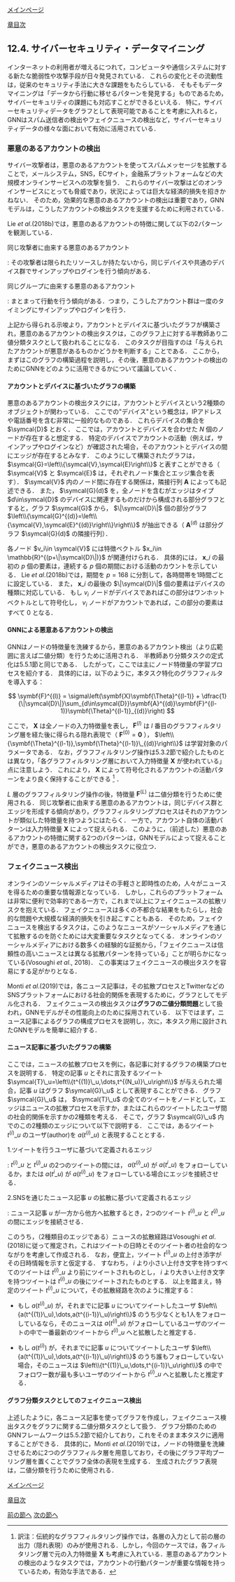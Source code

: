 [メインページ](../../index.markdown)

[章目次](./chap12.md)
## 12.4. サイバーセキュリティ・データマイニング

インターネットの利用者が増えるにつれて，コンピュータや通信システムに対する新たな脆弱性や攻撃手段が日々発見されている． これらの変化とその流動性は，従来のセキュリティ手法に大きな課題をもたらしている． そもそもデータマイニングは「データから行動に移せるパターンを発見する」ものであるため，サイバーセキュリティの課題にも対応すことができるといえる． 特に，サイバーセキュリティデータをグラフとして表現可能であることを考慮に入れると，GNNはスパム送信者の検出やフェイクニュースの検出など，サイバーセキュリティデータの様々な面において有効に活用されている．

### 悪意のあるアカウントの検出

サイバー攻撃者は，悪意のあるアカウントを使ってスパムメッセージを拡散することで，メールシステム，SNS，ECサイト，金融系プラットフォームなどの大規模オンラインサービスへの攻撃を狙う． これらのサイバー攻撃はどのオンラインサービスにとっても脅威であり，状況によっては巨大な経済的損失を招きかねない． そのため，効果的な悪意のあるアカウントの検出は重要であり，GNNモデルは，こうしたアカウントの検出タスクを支援するために利用されている．

Lie *et al*.(2018b)では，悪意のあるアカウントの特徴に関して以下の2パターンを観測している．

同じ攻撃者に由来する悪意のあるアカウント

:   その攻撃者は限られたリソースしか持たないから，同じデバイスや共通のデバイス群でサインアップやログインを行う傾向がある．

同じグループに由来する悪意のあるアカウント

:   まとまって行動を行う傾向がある．つまり，こうしたアカウント群は一度のタイミングにサインアップやログインを行う．

上記から得られる示唆より，アカウントとデバイスに基づいたグラフが構築され，悪意のあるアカウントの検出タスクは，このグラフ上に対する半教師あり二値分類タスクとして扱われることになる． このタスクが目指すのは「与えられたアカウントが悪意があるものかどうかを判断する」ことである． ここから，まずはこのグラフの構築過程を説明し，その後，悪意のあるアカウントの検出のためにGNNをどのように活用できるかについて議論していく．

#### アカウントとデバイスに基づいたグラフの構築

悪意のあるアカウントの検出タスクには，アカウントとデバイスという2種類のオブジェクトが関わっている． ここでの"デバイス"という概念は，IPアドレスや電話番号を含む非常に一般的なものである． これらデバイスの集合を $\symcal{D}$ とおく． ここでは，アカウントとデバイスを合わせた $N$ 個のノードが存在すると想定する． 特定のデバイスでアカウントの活動（例えば，サインアップやログインなど）が確認された場合，そのアカウントとデバイスの間にエッジが存在するとみなす． このようにして構築されたグラフは， $\symcal{G}=\left\\{\symcal{V},\symcal{E}\right\\}$ と表すことができる（ $\symcal{V}$ と $\symcal{E}$ は，それぞれノード集合とエッジ集合を表す）．  $\symcal{V}$ 内のノード間に存在する関係は，隣接行列 $\symbf{A}$ によっても記述できる． また， $\symcal{G}(d)$ を，全ノードを含むがエッジはタイプ $d\in\symcal{D}$ のデバイスに関連するものだけから構成される部分グラフとすると，グラフ $\symcal{G}$ から， $\|\symcal{D}\|$ 個の部分グラフ $\left\\{\symcal{G}^{(d)}=\left\\{\symcal{V},\symcal{E}^{(d)}\right\\}\right\\}$ が抽出できる（ $\symbf{A}^{(d)}$ は部分グラフ $\symcal{G}(d)$ の隣接行列）．

各ノード $v_i\in \symcal{V}$ には特徴ベクトル $x_i\in \mathbb{R}^{(p+\|\symcal{D}\|)}$ が関連付けられる． 具体的には， $\symbf{x}\_i$ の最初の $p$ 個の要素は，連続する $p$ 個の期間における活動のカウントを示している． Lie *et al*.(2018b)では，期間を $p=168$ に分割して，各時間帯を1時間ごとに設定している． また， $\symbf{x}\_i$ の最後の $\|\symcal{D}\|$ 個の要素はデバイスの種類に対応している． もし $v_i$ ノードがデバイスであればこの部分はワンホットベクトルとして符号化し， $v_i$ ノードがアカウントであれば，この部分の要素はすべて $0$ となる．

#### GNNによる悪意あるアカウントの検出

GNNはノードの特徴量を洗練するから，悪意のあるアカウント検出（より広範囲に言えば二値分類）を行うために活用される． 半教師あり分類タスクの定式化は5.5.1節と同じである． したがって，ここでは主にノード特徴量の学習プロセスを紹介する． 具体的には，以下のように，本タスク特化のグラフフィルタを導入する：  

$$
 \symbf{F}^{(l)} = \sigma\left(\symbf{X}\symbf{\Theta}^{(l-1)} + \dfrac{1}{\|\symcal{D}\|}\sum_{d\in\symcal{D}}\symbf{A}^{(d)}\symbf{F}^{(l-1)}\symbf{\Theta}^{(l-1)}_{(d)}\right) $$


  ここで， $\symbf{X}$ は全ノードの入力特徴量を表し， $\symbf{F}^{(l)}$ は $l$ 番目のグラフフィルタリング層を経た後に得られる隠れ表現で（ $\symbf{F}^{(0)} = \symbf{0}$ ）， $\left\\{\symbf{\Theta}^{(l-1)},\symbf{\Theta}^{(l-1)}\_{(d)}\right\\}$ は学習対象のパラメータである． なお，グラフフィルタリング操作は5.3.2節で紹介したものとは異なり，「各グラフフィルタリング層において入力特徴量 $\symbf{X}$ が使われている」点に注意しよう． これにより， $\symbf{X}$ によって符号化されるアカウントの活動パターンをより良く保持することができる [^4]
．

 $L$ 層のグラフフィルタリング操作の後，特徴量 $\symbf{F}^{(L)}$ は二値分類を行うために使用される． 同じ攻撃者に由来する悪意のあるアカウントは，同じデバイス群とエッジを形成する傾向があり，グラフフィルタリングプロセスはそれのアカウントが類似した特徴量を持つようにはたらく． 一方で，アカウント自体の活動パターンは入力特徴量 $\symbf{X}$ によって捉えられる． このように，（前述した）悪意のあるアカウントの特徴に関する2つのパターンは，GNNモデルによって捉えることができ，悪意のあるアカウントの検出タスクに役立つ．

### フェイクニュース検出

オンラインのソーシャルメディアはその手軽さと即時性のため，人々がニュースを得るための重要な情報源となっている． しかし，これらのプラットフォームは非常に便利で効率的である一方で，これまで以上にフェイクニュースの拡散リスクを抱えている． フェイクニュースは多くの不都合な結果をもたらし，社会的な問題や大規模な経済的損失を引き起こすこともある． そのため，フェイクニュースを検出するタスクは，このようなニュースがソーシャルメディアを通じて拡散するのを防ぐためには大変重要なタスクとなってくる． オンラインのソーシャルメディアにおける数多くの経験的な証拠から，「フェイクニュースは信頼性の高いニュースとは異なる拡散パターンを持っている」ことが明らかになっている(Vosoughi *et al*., 2018)． この事実はフェイクニュースの検出タスクを容易にする足がかりとなる．

Monti *et al*.(2019)では，各ニュース記事は，その拡散プロセスとTwitterなどのSNSプラットフォームにおける社会的関係を表現するために，グラフとしてモデル化される． フェイクニュースの検出タスクは**グラフの二値分類問題**として扱われ，GNNモデルがその性能向上のために採用されている． 以下ではまず，ニュース記事によるグラフの構成プロセスを説明し，次に，本タスク用に設計されたGNNモデルを簡単に紹介する．

#### ニュース記事に基づいたグラフの構築

ここでは，ニュースの拡散プロセスを例に，各記事に対するグラフの構築プロセスを説明する． 特定の記事 $u$ とそれに言及するツイート $\symcal{T}\_u=\left\\{t^{(1)}\_u,\dots,t^{(N_u)}\_u\right\\}$ が与えられた場合，記事 $u$ はグラフ $\symcal{G}\_u$ として表現することができる． グラフ $\symcal{G}\_u$ は， $\symcal{T}\_u$ の全てのツイートをノードとして，エッジはニュースの拡散プロセスを示すか，またはこれらのツイートしたユーザ間の社会的関係を示すかの2種類を考える． そこで，グラフ $\symcal{G}\_u$ 内でのこの2種類のエッジについて以下で説明する． ここでは，あるツイート $t^{(i)}\_u$ のユーザ(author)を $a(t^{(i)}\_u)$ と表現することとする．

1.ツイートを行うユーザに基づいて定義されるエッジ

:    $t^{(i)}\_u$ と $t^{(j)}\_u$ の2つのツイートの間には， $a(t^{(i)}\_u)$ が $a(t^{i}\_u)$ をフォローしているか，または $a(t^{i}\_u)$ が $a(t^{(i)}\_u)$ をフォローしている場合にエッジを接続させる．

2.SNSを通じたニュース記事 $u$ の拡散に基づいて定義されるエッジ

:   ニュース記事 $u$ が一方から他方へ拡散するとき，2つのツイート $t^{(i)}\_u$ と $t^{(j)}\_u$ の間にエッジを接続させる．

このうち，（2種類目のエッジである）ニュースの拡散経路はVosoughi *et al*.(2018)に従って推定され，これはツイートの日時とそのツイート者の社会的なつながりを考慮して作成される． なお，便宜上，ツイート $t^{(i)}\_u$ の上付き添字がその日時情報を示すと仮定する． すなわち， $i$ より小さい上付き文字を持つすべてのツイートは $t^{(i)}\_u$ より前にツイートされものとし， $i$ より大きい上付き文字を持つツイートは $t^{(i)}\_u$ の後にツイートされたものとする． 以上を踏まえ，特定のツイート $t^{(i)}\_u$ について，その拡散経路を次のように推定する：

-   もし $a(t^{(i)}\_u)$ が，それまでに記事 $u$ についてツイートしたユーザ $\left\\{a(t^{(1)}\_u),\dots,a(t^{(i-1)}\_u)\right\\}$ のうち少なくとも1人をフォローしているなら，そのニュースは $a(t^{(i)}\_u)$ がフォローしているユーザのツイートの中で一番最新のツイートから $t^{(i)}\_u$ へと拡散したと推定する．

-   もし $a(t^{(i)})$ が，それまでに記事 $u$ についてツイートしたユーザ $\left\\{a(t^{(1)}\_u),\dots,a(t^{(i-1)}\_u)\right\\}$ のうち誰もフォローしていない場合，そのニュースは $\left\\{t^{(1)}\_u,\dots,t^{(i-1)}\_u\right\\}$ の中でフォロワー数が最も多いユーザのツイートから $t^{(i)}\_u$ へと拡散したと推定する．

#### グラフ分類タスクとしてのフェイクニュース検出

上述したように，各ニュース記事を使ってグラフを作成し，フェイクニュース検出タスクをグラフに関する二値分類タスクとして扱う． グラフ分類のためのGNNフレームワークは5.5.2節で紹介しており，これをそのまま本タスクに適用することができる． 具体的に，Monti *et al*.(2019)では，ノードの特徴量を洗練させるために2つのグラフフィルタ層を用意しており，その後にグラフ平均プーリング層を置くことでグラフ全体の表現を生成する． 生成されたグラフ表現は，二値分類を行うために使用される．


[メインページ](../../index.markdown)

[章目次](./chap12.md)

[前の節へ](./subsection_03.md) [次の節へ](./subsection_05.md)

[^4]: 訳注：伝統的なグラフフィルタリング操作では，各層の入力として前の層の出力（隠れ表現）のみが使用される．しかし，今回のケースでは，各フィルタリング層で元の入力特徴量 $\symbf{X}$ も考慮に入れている．悪意のあるアカウントの検出のようなタスクでは，アカウントの行動パターンが重要な情報を持っているため，有効な手法である．
